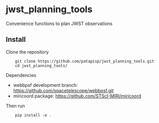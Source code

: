 # jwst_planning_tools
Convenience functions to plan JWST observations

## Install 
Clone the repository
```
    git clone https://github.com/patapisp/jwst_planning_tools.git
    cd jwst_planning_tools/
```
Dependencies
- webbpsf development branch: https://github.com/spacetelescope/webbpsf.git
- miricoord package: https://github.com/STScI-MIRI/miricoord

Then run
```
    pip install -e .
```
